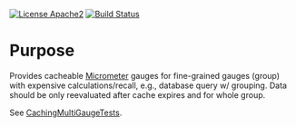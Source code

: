 [![License Apache2](https://img.shields.io/badge/License-Apache2-blue.svg)](https://github.com/agebhar1/micrometer-caching/blob/master/LICENSE)
[![Build Status](https://github.com/agebhar1/micrometer-caching/actions/workflows/maven.yml/badge.svg)](https://github.com/agebhar1/micrometer-caching/actions?query=branch%3Amain)

# Purpose

Provides cacheable [Micrometer](https://github.com/micrometer-metrics/micrometer) gauges for fine-grained gauges (group) with expensive calculations/recall, e.g., database query w/
grouping. Data should be only reevaluated after cache expires and for whole group.   

See [CachingMultiGaugeTests](/src/test/java/io/github/agebhar1/CachingMultiGaugeTests.java).